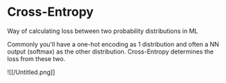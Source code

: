 # Cross-Entropy

Way of calculating loss between two probability distributions in ML

Commonly you'll have a one-hot encoding as 1 distribution and often a NN output (softmax) as the other distribution. Cross-Entropy determines the loss from these two.

![[/Untitled.png]]